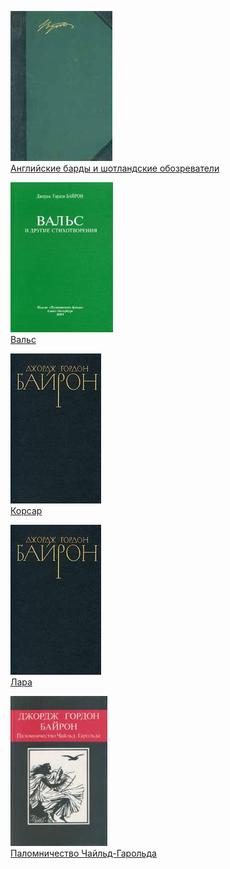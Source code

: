 ![](Английские%20барды%20и%20шотландские%20обозреватели.jpg)  
[Английские барды и шотландские обозреватели](Английские%20барды%20и%20шотландские%20обозреватели.txt)

![](Вальс.jpg)  
[Вальс](Вальс.txt)

![](Корсар.jpg)  
[Корсар](Корсар.txt)

![](Лара.jpg)  
[Лара](Лара.txt)

![](Паломничество%20Чайльд-Гарольда.jpg)  
[Паломничество Чайльд-Гарольда](Паломничество%20Чайльд-Гарольда.txt)

